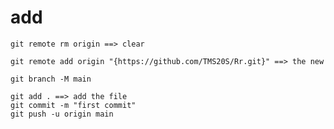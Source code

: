 
# add 
 
    git remote rm origin ==> clear 

    git remote add origin "{https://github.com/TMS20S/Rr.git}" ==> the new 

    git branch -M main
    
    git add . ==> add the file
    git commit -m "first commit"
    git push -u origin main

